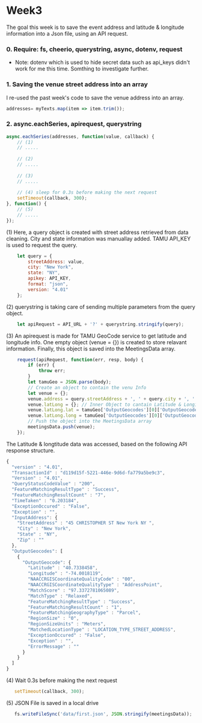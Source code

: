 # Week3
The goal this week is to save the event address and latitude & longitude information into a Json file, using an API request.

### 0. Require: fs, cheerio, querystring, async, dotenv, request

* Note: dotenv which is used to hide secret data such as api_keys didn't work for me this time. Somthing to investigate further.

### 1. Saving the venue street address into an array 
I re-used the past week's code to save the venue address into an array.

```javascript
addresses= myTexts.map(item => item.trim());
```

### 2. async.eachSeries, apirequest, querystring 

```javascript
async.eachSeries(addresses, function(value, callback) {
    // (1)
    // .....
    
    // (2) 
    // .....
    
    // (3)
    // .....
    
    // (4) sleep for 0.3s before making the next request
    setTimeout(callback, 300);
}, function() {
    // (5)
    // .....
});
```
(1) Here, a query object is created with street address retrieved from data cleaning. City and state information was manuallay added. 
TAMU API_KEY is used to request the query.
```javascript
    let query = {
        streetAddress: value,
        city: "New York",
        state: "NY",
        apikey: API_KEY,
        format: "json",
        version: "4.01"
    };
```

(2) querystring is taking care of sending multiple parameters from the query object.
```javascript
    let apiRequest = API_URL + '?' + querystring.stringify(query);
```

(3) An apirequest is made for TAMU GeoCode service to get latitude and longitude info. 
One empty object (venue = {}) is created to store relavant information.
Finally, this object is saved into the MeetingsData array.
```javascript
    request(apiRequest, function(err, resp, body) {
        if (err) { 
            throw err; 
        }
        let tamuGeo = JSON.parse(body);
        // Create an object to contain the venu Info 
        let venue = {};
        venue.address = query.streetAddress + ', ' + query.city + ', ' + query.state; // Address with comma
        venue.latLong = {}; // Inner Object to cantain Latitude & Longitude
        venue.latLong.lat = tamuGeo['OutputGeocodes'][0]['OutputGeocode']['Latitude'] // Latitude
        venue.latLong.long = tamuGeo['OutputGeocodes'][0]['OutputGeocode']['Longitude'] // Longitude
        // Push the object into the MeetingsData array
        meetingsData.push(venue); 
    });
```

The Latitude & longtitude data was accessed, based on the following API response structure.

```javascript
{
  "version" : "4.01",
  "TransactionId" : "d119d15f-5221-446e-9d6d-fa779a5be9c3",
  "Version" : "4.01",
  "QueryStatusCodeValue" : "200",
  "FeatureMatchingResultType" : "Success",
  "FeatureMatchingResultCount" : "7",
  "TimeTaken" : "0.203184",
  "ExceptionOccured" : "False",
  "Exception" : "",
  "InputAddress": {
    "StreetAddress" : "45 CHRISTOPHER ST New York NY ",
    "City" : "New York",
    "State" : "NY",
    "Zip" : ""
  },
  "OutputGeocodes": [
    {
      "OutputGeocode": {
        "Latitude" : "40.7338458",
        "Longitude" : "-74.0018119",
        "NAACCRGISCoordinateQualityCode" : "00",
        "NAACCRGISCoordinateQualityType" : "AddressPoint",
        "MatchScore" : "97.3372781065089",
        "MatchType" : "Relaxed",
        "FeatureMatchingResultType" : "Success",
        "FeatureMatchingResultCount" : "1",
        "FeatureMatchingGeographyType" : "Parcel",
        "RegionSize" : "0",
        "RegionSizeUnits" : "Meters",
        "MatchedLocationType" : "LOCATION_TYPE_STREET_ADDRESS",
        "ExceptionOccured" : "False",
        "Exception" : "",
        "ErrorMessage" : ""
      }
    }
  ]
}
```

(4) Wait 0.3s before making the next request
```javascript
   setTimeout(callback, 300);
```

(5) JSON File is saved in a local drive 
```javascript
   fs.writeFileSync('data/first.json', JSON.stringify(meetingsData));
```